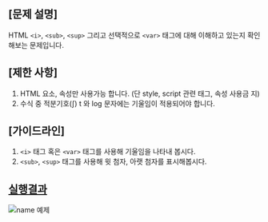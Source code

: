 ## [문제 설명]

HTML `<i>`, `<sub>`, `<sup>` 그리고 선택적으로 `<var>` 태그에 대해 이해하고 있는지 확인해보는 문제입니다. 

## [제한 사항]

1. HTML 요소, 속성만 사용가능 합니다. (단 style, script 관련 태그, 속성 사용금 지) 
2. 수식 중 적분기호(∫) t 와 log 문자에는 기울임이 적용되어야 합니다. 


## [가이드라인]

1. `<i>` 태그 혹은 `<var>` 태그를 사용해 기울임을 나타내 봅시다. 
2. `<sub>`, `<sup>` 태그를 사용해 윗 첨자, 아랫 첨자를 표시해봅시다. 




## [실행결과]()

![name 예제](./images/name.png)
